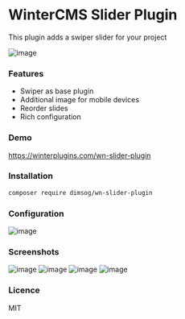 # WinterCMS Slider Plugin
This plugin adds a swiper slider for your project

![image](https://user-images.githubusercontent.com/904958/144290462-ca169140-573e-46ff-bf17-273d6fe67ed8.png)

### Features
* Swiper as base plugin
* Additional image for mobile devices
* Reorder slides
* Rich configuration

### Demo
https://winterplugins.com/wn-slider-plugin

### Installation
```bash
composer require dimsog/wn-slider-plugin
```

### Configuration
![image](https://user-images.githubusercontent.com/904958/144291198-99839fa4-bfc1-4ab9-b9f0-c61da477ac27.png)

### Screenshots
![image](https://user-images.githubusercontent.com/904958/144292693-459a072d-3753-4ff6-843c-9f52d329da00.png)
![image](https://user-images.githubusercontent.com/904958/144292755-3fa156ef-24c6-4fe7-82d5-2603d05e3d70.png)
![image](https://user-images.githubusercontent.com/904958/144292406-a01b266e-6076-4909-8814-c1a1e19c1f2f.png)
![image](https://user-images.githubusercontent.com/904958/144292609-b0af0c1e-835e-4547-bd39-12513231ec35.png)
### Licence
MIT
